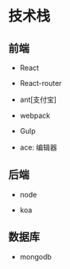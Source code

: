 # 技术栈

## 前端

- React

- React-router

- ant[支付宝]

- webpack

- Gulp

- ace: 编辑器

## 后端

- node

- koa

## 数据库

- mongodb

